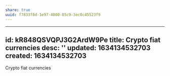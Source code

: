 ```yaml
---
share: true
uuid: f7833f8d-1e97-4000-85c9-3ec0c45523f9
---
```

---
id: kR848QSVQPJ3G2ArdW9Pe
title: Crypto fiat currencies
desc: ''
updated: 1634134532703
created: 1634134532703
---

Crypto fiat currencies
